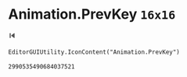 # Animation.PrevKey `16x16`
<img src="/img/Animation.PrevKey.png" width=16 height=16>

``` CSharp
EditorGUIUtility.IconContent("Animation.PrevKey")
```
```
2990535490684037521
```
